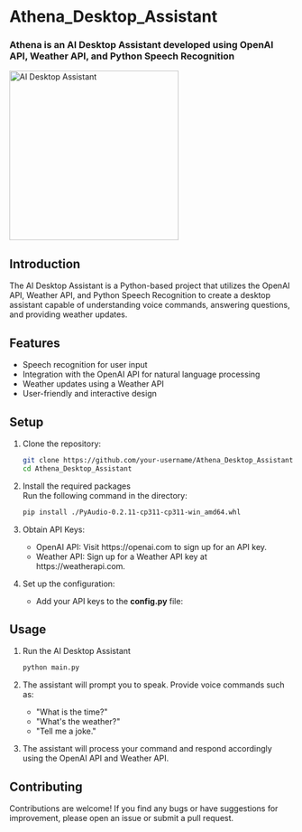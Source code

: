 # Athena_Desktop_Assistant

<h3>Athena is an AI Desktop Assistant developed using OpenAI API, Weather API, and Python Speech Recognition
</h3>

<img alt="AI Desktop Assistant" width="300" src ="https://camo.githubusercontent.com/827677137ce9b69881e72e3d0fd02633fb7a7fd409db81c0b2b500fbaeb8ffa3/68747470733a2f2f67696666696c65732e616c706861636f646572732e636f6d2f3231322f3231323530382e676966">

## Introduction

The AI Desktop Assistant is a Python-based project that utilizes the OpenAI API, Weather API, and Python Speech Recognition to create a desktop assistant capable of understanding voice commands, answering questions, and providing weather updates.

## Features

- Speech recognition for user input
- Integration with the OpenAI API for natural language processing
- Weather updates using a Weather API
- User-friendly and interactive design

## Setup

1. Clone the repository:
   ```bash
   git clone https://github.com/your-username/Athena_Desktop_Assistant.git
   cd Athena_Desktop_Assistant
   
2. Install the required packages<br>
      Run the following command in the directory: 
      ```bash
      pip install ./PyAudio-0.2.11-cp311-cp311-win_amd64.whl

4. Obtain API Keys: 
    <ul>
      <li>OpenAI API: Visit https://openai.com to sign up for an API key.</li>
      <li>Weather API: Sign up for a Weather API key at https://weatherapi.com.</li>
    </ul>
    
5. Set up the configuration:
     <ul>
      <li>Add your API keys to the <b>config.py</b> file:</li>
    </ul>

## Usage

1. Run the AI Desktop Assistant
    ```python
    python main.py
    
2. The assistant will prompt you to speak. Provide voice commands such as:
     <ul>
       <li>"What is the time?"</li>
       <li>"What's the weather?"</li>
       <li>"Tell me a joke."</li>
     </ul>
     
3. The assistant will process your command and respond accordingly using the OpenAI API and Weather API.

## Contributing

Contributions are welcome! If you find any bugs or have suggestions for improvement, please open an issue or submit a pull request.


